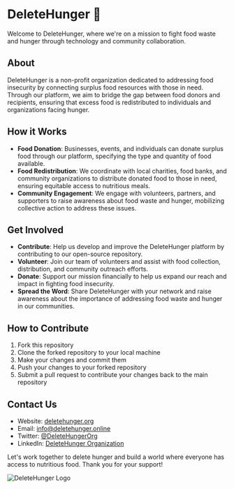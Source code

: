 # DeleteHunger 🍲

Welcome to DeleteHunger, where we're on a mission to fight food waste and hunger through technology and community collaboration.

## About
DeleteHunger is a non-profit organization dedicated to addressing food insecurity by connecting surplus food resources with those in need. Through our platform, we aim to bridge the gap between food donors and recipients, ensuring that excess food is redistributed to individuals and organizations facing hunger.

## How it Works
- **Food Donation**: Businesses, events, and individuals can donate surplus food through our platform, specifying the type and quantity of food available.
- **Food Redistribution**: We coordinate with local charities, food banks, and community organizations to distribute donated food to those in need, ensuring equitable access to nutritious meals.
- **Community Engagement**: We engage with volunteers, partners, and supporters to raise awareness about food waste and hunger, mobilizing collective action to address these issues.

## Get Involved
- **Contribute**: Help us develop and improve the DeleteHunger platform by contributing to our open-source repository.
- **Volunteer**: Join our team of volunteers and assist with food collection, distribution, and community outreach efforts.
- **Donate**: Support our mission financially to help us expand our reach and impact in fighting food insecurity.
- **Spread the Word**: Share DeleteHunger with your network and raise awareness about the importance of addressing food waste and hunger in our communities.

## How to Contribute
1. Fork this repository
2. Clone the forked repository to your local machine
3. Make your changes and commit them
4. Push your changes to your forked repository
5. Submit a pull request to contribute your changes back to the main repository

## Contact Us
- Website: [deletehunger.org](https://deletehunger.org)
- Email: info@deletehunger.online
- Twitter: [@DeleteHungerOrg](https://twitter.com/DeleteHungerOrg)
- LinkedIn: [DeleteHunger Organization](https://linkedin.com/company/deletehunger)

Let's work together to delete hunger and build a world where everyone has access to nutritious food. Thank you for your support!

![DeleteHunger Logo](https://github.com/Team-Samadhaan/Deletehunger/assets/166902861/063bac42-fa93-4d25-bd31-45f3d1858d7e)



